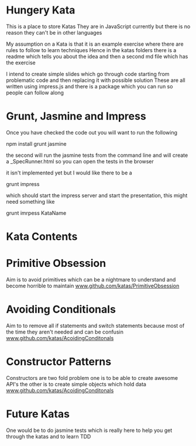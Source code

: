 Hungery Kata
===========

This is a place to store Katas
They are in JavaScript currently but there is no reason they can't be in other languages

My assumption on a Kata is that it is an example exercise where there are rules to follow to learn techniques
Hence in the katas folders there is a readme which tells you about the idea and then a second md file which has the exercise

I intend to create simple slides which go through code starting from problematic code and then replacing it with possible solution
These are all written using impress.js and there is a package which you can run so people can follow along

Grunt, Jasmine and Impress
==========================

Once you have checked the code out you will want to run the following

npm install
grunt jasmine

the second will run the jasmine tests from the command line and will create a _SpecRunner.html so you can open the tests in the browser

it isn't implemented yet but I would like there to be a

grunt impress

which should start the impress server and start the presentation, this might need something like

grunt imrpess KataName


Kata Contents
=============

Primitive Obsession
===================

Aim is to avoid primitives which can be a nightmare to understand and become horrible to maintain
www.github.com/katas/PrimitiveObsession

Avoiding Conditionals
=====================

Aim to to remove all if statements and switch statements because most of the time they aren't needed and can be confusin
www.github.com/katas/AcoidingConditonals

Constructor Patterns
====================

Constructors are two fold problem
one is to be able to create awesome API's 
the other is to create simple objects which hold data
www.github.com/katas/AcoidingConditonals

Future Katas
====================

One would be to do jasmine tests which is really here to help you get through the katas and to learn TDD